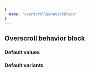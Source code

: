 ```yaml
---
{
  name: "overscrollBehaviorBlock"
}
---
```


## Overscroll behavior block

### Default values
<!-- defaults.values.start -->

<!-- defaults.values.end -->


### Default variants
<!-- defaults.variants.start -->

<!-- defaults.variants.end -->
